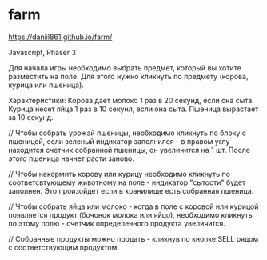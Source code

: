 # farm
https://daniil861.github.io/farm/

Javascript, Phaser 3

Для начала игры необходимо выбрать предмет, который вы хотите разместить на поле. Для этого нужно кликнуть по предмету (корова, курица или пшеница).

Характеристики:
Корова дает молоко 1 раз в 20 секунд, если она сыта.
Курица несет яйца 1 раз в 10 секунл, если она сыта.
Пшеница вырастает за 10 секунд. 

// Чтобы собрать урожай пшеницы, необходимо кликнуть по блоку  с пшеницей, если зеленый индикатор заполнился - в правом углу находится счетчик собранной пшеницы, он увеличится на 1 шт. После этого пшеница начнет расти заново.

// Чтобы накормить корову или курицу необходимо кликнуть по соответсвтующему животному на поле - индикатор "сытости" будет заполнен. Это произойдет если в хранилище есть собранная пшеница.

// Чтобы собрать яйца или молоко - когда в поле с коровой или курицой появляется продукт (бочонок молока или яйцо), необходимо кликнуть по этому полю - счетчик определенного продукта увеличится.

// Собранные продукты можно продать - кликнув по кнопке SELL рядом с соответствующим продуктом.
